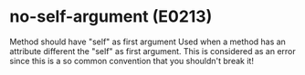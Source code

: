 # no-self-argument (E0213)

Method should have "self" as first argument Used when a method has an
attribute different the "self" as first argument. This is considered as
an error since this is a so common convention that you shouldn't break
it!

